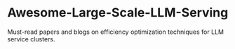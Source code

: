 # Awesome-Large-Scale-LLM-Serving
Must-read papers and blogs on efficiency optimization techniques for LLM service clusters.
